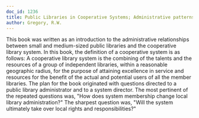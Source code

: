 ```yaml
---
doc_id: 1236
title: Public Libraries in Cooperative Systems; Administrative patterns for service
author: Gregory, R.W.
---
```


This book was written as an introduction to the administrative
relationships between small and medium-sized public libraries
and the cooperative library system.  In this book, the definition
of a cooperative system is as follows:  A cooperative library system
is the combining of the talents and the resources of a group of
independent libraries, within a reasonable geographic radius, for
the purpose of attaining excellence in service and resources for
the benefit of the actual and potential users of all the member
libraries.  The plan for the book originated with questions directed
to a public library administrator and to a system director.  The
most pertinent of the repeated questions was, "How does system
membership change local library administration?"  The sharpest
question was, "Will the system ultimately take over local rights and
responsibilities?"